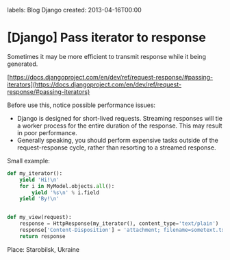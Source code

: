 labels: Blog
        Django
created: 2013-04-16T00:00

# [Django] Pass iterator to response

Sometimes it may be more efficient to transmit response while it being generated.

[https://docs.djangoproject.com/en/dev/ref/request-response/#passing-iterators](https://docs.djangoproject.com/en/dev/ref/request-response/#passing-iterators)

Before use this, notice possible performance issues:

- Django is designed for short-lived requests. Streaming responses will tie a worker process for the entire duration of the response. This may result in poor performance.
- Generally speaking, you should perform expensive tasks outside of the request-response cycle, rather than resorting to a streamed response.

Small example:
```python
def my_iterator():
    yield 'Hi!\n'
    for i in MyModel.objects.all():
        yield '%s\n' % i.field
    yield 'By!\n'


def my_view(request):
    response = HttpResponse(my_iterator(), content_type='text/plain')
    response['Content-Disposition'] = 'attachment; filename=sometext.txt'
    return response
```

Place: Starobilsk, Ukraine
